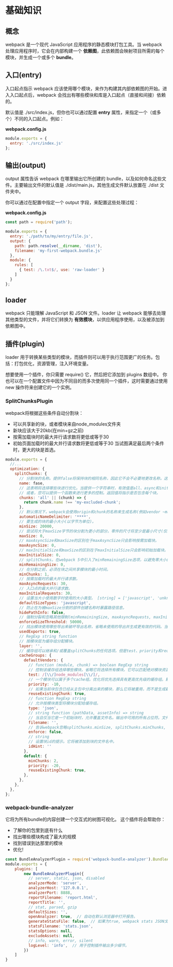# 基础知识

## 概念
webpack 是一个现代 JavaScript 应用程序的静态模块打包工具。当 webpack 处理应用程序时，它会在内部构建一个 __依赖图__，此依赖图会映射项目所需的每个模块，并生成一个或多个 __bundle__。

## 入口(entry) 
入口起点指示 webpack 应该使用哪个模块，来作为构建其内部依赖图的开始。进入入口起点后，webpack 会找出有哪些模块和库是入口起点（直接和间接）依赖的。

默认值是 ./src/index.js，但你也可以通过配置 __entry__ 属性，来指定一个（或多个）不同的入口起点。例如：

__webpack.config.js__
```javascript
module.exports = {
  entry: './src/index.js'
};
```

## 输出(output)
output 属性告诉 webpack 在哪里输出它所创建的 bundle，以及如何命名这些文件。主要输出文件的默认值是 ./dist/main.js，其他生成文件默认放置在 ./dist 文件夹中。

你可以通过在配置中指定一个 output 字段，来配置这些处理过程：

__webpack.config.js__
```javascript
const path = require('path');

module.exports = {
  entry: './path/to/my/entry/file.js',
  output: {
    path: path.resolve(__dirname, 'dist'),
    filename: 'my-first-webpack.bundle.js'
  },
  module: {
    rules: [
      { test: /\.txt$/, use: 'raw-loader' }
    ]
  }
};
```

## loader
webpack 只能理解 JavaScript 和 JSON 文件。loader 让 webpack 能够去处理其他类型的文件，并将它们转换为 __有效模块__，以供应用程序使用，以及被添加到依赖图中。

## 插件(plugin)
loader 用于转换某些类型的模块，而插件则可以用于执行范围更广的任务。包括：打包优化，资源管理，注入环境变量。

想要使用一个插件，你只需要 require() 它，然后把它添加到 plugins 数组中。
你也可以在一个配置文件中因为不同目的而多次使用同一个插件，这时需要通过使用 new 操作符来创建它的一个实例。

### SplitChunksPlugin
webpack将根据这些条件自动分割块：
- 可以共享新的块，或者模块来自node_modules文件夹
- 新块应该大于20kb(在min+gz之前)
- 按需加载块时的最大并行请求数将更低或等于30
- 初始页面加载时的最大并行请求数将更低或等于30
当试图满足最后两个条件时，更大的块是首选。
```javascript
module.exports = {
  //...
  optimization: {
    splitChunks: {
      // 分割块的名称。提供false将保持块的相同名称，因此它不会不必要地更改名称。这是产品构建的推荐值。
      name: fase,
      // 这表明将选择哪些块进行优化。当提供一个字符串时，有效值是all、async和initial。提供所有信息是非常强大的，因为这意味着块甚至可以在异步块和非异步块之间共享。
      // 或者，您可以提供一个函数来进行更多的控制。返回值将指示是否包含每个块。
      chunks: 'all' || (chunk) => {
        return chunk.name !== 'my-excluded-chunk';
      },
      // 默认情况下，webpack会使用origin和chunk的名称来生成名称(例如vendor ~main.js)。该选项允许您指定用于生成的名称的分隔符。
      automaticNameDelimiter: '****',
      // 要生成的块的最小大小(以字节为单位)。
      minSize: 20000,
      // 尝试将大于maxSize字节的块分割为更小的部分。零件的尺寸将至少是最小尺寸(仅次于最大尺寸)
      maxSize: 0,
      // maxAsyncSize和maxSize的区别在于maxAsyncSize只会影响按需加载块。
      maxAsyncSize: 0,
      // maxInitialSize和maxSize的区别在于maxInitialSize只会影响初始加载块。
      maxInitialSize: 0,
      // splitChunks。在webpack 5中引入了minRemainingSize选项，以避免零大小的模块，确保分割后保留的块的最小大小超过了限制。在'development'模式下默认为0。对于其他情况，拆分块。minRemainingSize默认为splitChunks的值。minSize，所以它不需要手动指定，除非在少数情况下，深度控制是必需的。
      minRemainingSize: 0,
      // 在分割之前，必须在块之间共享模块的最小时间。
      minChunks: 1,
      // 按需加载时的最大并行请求数。
      maxAsyncRequests: 30,
      // 入口点的最大并行请求数。
      maxInitialRequests: 30,
      // 设置当大小使用数字时使用的大小类型。 [string] = ['javascript', 'unknown']
      defaultSizeTypes: 'javascript',
      // 防止在为被maxSize分割的部件创建名称时暴露路径信息。
      hidePathInfo: false,
      // 强制分裂和忽略其他限制(minRemainingSize, maxAsyncRequests, maxInitialRequests)的大小阈值。
      enforceSizeThreshold: 50000,
      // 找出模块使用哪些导出来破坏导出名称，省略未使用的导出并生成更有效的代码。当它为true时:分析每个运行时使用的导出，当它为“全局”时:分析所有运行时组合的全局导出)。
      usedExports: true,
      // RegExp string function
      // 按模块层为缓存组分配模块。
      layer: '',
      // 缓存组可以继承和/或覆盖splitChunks的任何选项。但是test、priority和reuseExistingChunk只能在cache组级别上配置。要禁用任何默认缓存组，将它们设置为false。
      cacheGroups: {
        defaultVendors: {
          // function (module, chunk) => boolean RegExp string
          // 控制该缓存组选择哪些模块。省略它将选择所有模块。它可以匹配绝对模块资源路径或块名。当匹配一个块名时，该块中的所有模块都将被选中。
          test: /[\\/]node_modules[\\/]/,
          // 一个模块可以属于多个cache组。优化将优先选择具有更高优先级的缓存组。默认组的优先级为负，允许自定义组具有更高的优先级(自定义组的默认值为0)。
          priority: -10,
          // 如果当前块包含已经从主包中分离出来的模块，那么它将被重用，而不是生成新的模块。这可能会影响块的结果文件名。
          reuseExistingChunk: true,
          // function RegExp string
          // 允许按模块类型将模块分配给缓存组。
          type: 'json',
          // string function (pathData, assetInfo) => string
          // 当且仅当它是一个初始块时，允许覆盖文件名。输出中可用的所有占位符。文件名也可以在这里找到。
          filename: '',
          // 告诉webpack忽略splitChunks.minSize, splitChunks.minChunks, splitChunks.maxAsyncRequests, splitChunks.maxInitialRequests选项，并始终为这个缓存组创建块。
          enforce: false,
          // string
          // 设置块id的提示。它将被添加到块的文件名中。
          idHint: ''
        },
        default: {
          minChunks: 2,
          priority: -20,
          reuseExistingChunk: true,
        },
      },
    },
  },
};
```

### webpack-bundle-analyzer
它将为所有bundle的内容创建一个交互式的树图可视化。
这个插件将会帮助你：
- 了解你的包里到底有什么
- 找出哪些模块构成了最大的规模
- 找到错误到达那里的模块
- 优化!
```javascript
const BundleAnalyzerPlugin = require('webpack-bundle-analyzer').BundleAnalyzerPlugin;
module.exports = {
    plugins: [
        new BundleAnalyzerPlugin({
          // server, static, json, disabled
          analyzerMode: 'server',
          analyzerHost: '127.0.0.1',
          analyzerPort: 8888,
          reportFilename: 'report.html',
          reportTitle: '',
          // stat, parsed, gzip
          defaultSizes: '',
          openAnalyzer: true,  // 自动在默认浏览器中打开报告。
          generateStatsFile: false,  // 如果为true, webpack stats JSON文件将在bundle输出目录中生成
          statsFilename: 'stats.json',
          statsOptions: null,
          excludeAssets: null,
          // info, warn, error, silent
          logLevel: 'info',  // 用于控制插件输出多少细节。
        })
    ]
}
```